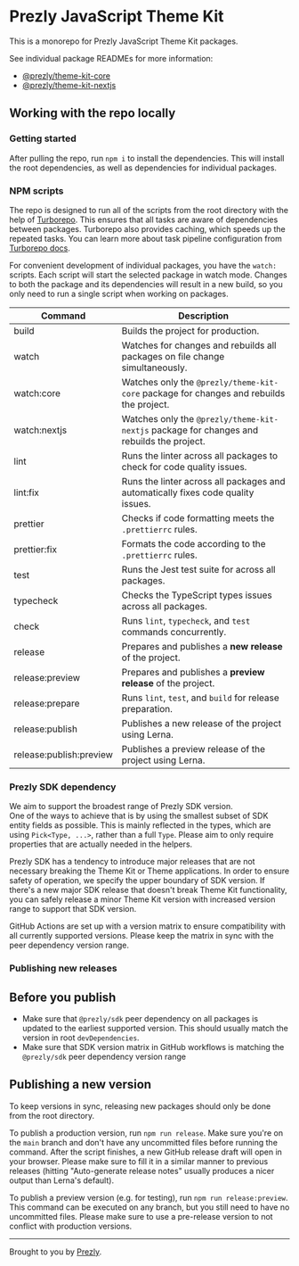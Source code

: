 # Prezly JavaScript Theme Kit

This is a monorepo for Prezly JavaScript Theme Kit packages.

See individual package READMEs for more information:

- [@prezly/theme-kit-core](./packages/core#readme)
- [@prezly/theme-kit-nextjs](./packages/nextjs#readme)



## Working with the repo locally

### Getting started

After pulling the repo, run `npm i` to install the dependencies. This will install the root dependencies, as well as dependencies for individual packages.

### NPM scripts

The repo is designed to run all of the scripts from the root directory with the help of [Turborepo].
This ensures that all tasks are aware of dependencies between packages. Turborepo also provides caching, which speeds up the repeated tasks.
You can learn more about task pipeline configuration from [Turborepo docs](https://turbo.build/repo/docs/core-concepts/monorepos/running-tasks).

For convenient development of individual packages, you have the `watch:` scripts. Each script will start the selected package in watch mode. Changes to both the package and its dependencies will result in a new build, so you only need to run a single script when working on packages.

| Command                 | Description                                                                               |
|-------------------------|-------------------------------------------------------------------------------------------|
| build                   | Builds the project for production.                                                        |
| watch                   | Watches for changes and rebuilds all packages on file change simultaneously.              |
| watch:core              | Watches only the `@prezly/theme-kit-core` package for changes and rebuilds the project.   |
| watch:nextjs            | Watches only the `@prezly/theme-kit-nextjs` package for changes and rebuilds the project. |
| lint                    | Runs the linter across all packages to check for code quality issues.                     |
| lint:fix                | Runs the linter across all packages and automatically fixes code quality issues.          |
| prettier                | Checks if code formatting meets the `.prettierrc` rules.                                  |
| prettier:fix            | Formats the code according to the `.prettierrc` rules.                                    |
| test                    | Runs the Jest test suite for across all packages.                                         |
| typecheck               | Checks the TypeScript types issues across all packages.                                   |
| check                   | Runs `lint`, `typecheck`, and `test` commands concurrently.                               |
| release                 | Prepares and publishes a **new release** of the project.                                  |
| release:preview         | Prepares and publishes a **preview release** of the project.                              |
| release:prepare         | Runs `lint`, `test`, and `build` for release preparation.                                 |
| release:publish         | Publishes a new release of the project using Lerna.                                       |
| release:publish:preview | Publishes a preview release of the project using Lerna.                                   |

### Prezly SDK dependency

We aim to support the broadest range of Prezly SDK version.<br/>
One of the ways to achieve that is by using the smallest subset of SDK entity fields as possible. This is mainly reflected in the types, which are using `Pick<Type, ...>`, rather than a full `Type`. Please aim to only require properties that are actually needed in the helpers.

Prezly SDK has a tendency to introduce major releases that are not necessary breaking the Theme Kit or Theme applications. In order to ensure safety of operation, we specify the upper boundary of SDK version. If there's a new major SDK release that doesn't break Theme Kit functionality, you can safely release a minor Theme Kit version with increased version range to support that SDK version.

GitHub Actions are set up with a version matrix to ensure compatibility with all currently supported versions. Please keep the matrix in sync with the peer dependency version range.

### Publishing new releases

## Before you publish

* Make sure that `@prezly/sdk` peer dependency on all packages is updated to the earliest supported version. This should usually match the version in root `devDependencies`.
* Make sure that SDK version matrix in GitHub workflows is matching the `@prezly/sdk` peer dependency version range

## Publishing a new version

To keep versions in sync, releasing new packages should only be done from the root directory.

To publish a production version, run `npm run release`. Make sure you're on the `main` branch and don't have any uncommitted files before running the command. After the script finishes, a new GitHub release draft will open in your browser. Please make sure to fill it in a similar manner to previous releases (hitting "Auto-generate release notes" usually produces a nicer output than Lerna's default).

To publish a preview version (e.g. for testing), run `npm run release:preview`. This command can be executed on any branch, but you still need to have no uncommitted files. Please make sure to use a pre-release version to not conflict with production versions.

----

Brought to you by [Prezly](https://www.prezly.com/?utm_source=github&utm_campaign=@prezly/theme-kit).

[Lerna]: https://lerna.js.org/
[Turborepo]: https://turbo.build/repo/